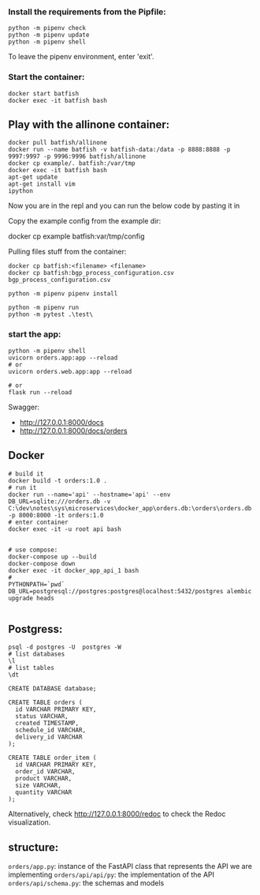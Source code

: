 

### Install the requirements from the Pipfile:

```
python -m pipenv check
python -m pipenv update
python -m pipenv shell
```

To leave the pipenv environment, enter 'exit'.

### Start the container:

```
docker start batfish
docker exec -it batfish bash
```





## Play with the allinone container:

```
docker pull batfish/allinone
docker run --name batfish -v batfish-data:/data -p 8888:8888 -p 9997:9997 -p 9996:9996 batfish/allinone
docker cp example/. batfish:/var/tmp
docker exec -it batfish bash
apt-get update
apt-get install vim
ipython
```

Now you are in the repl and you can run the below code by pasting it in


Copy the example config from the example dir:

docker cp example batfish:var/tmp/config


Pulling files stuff from the container:
```
docker cp batfish:<filename> <filename>
docker cp batfish:bgp_process_configuration.csv bgp_process_configuration.csv
```






```
python -m pipenv pipenv install

python -m pipenv run
python -m pytest .\test\
```

### start the app:

```
python -m pipenv shell
uvicorn orders.app:app --reload
# or
uvicorn orders.web.app:app --reload

# or
flask run --reload
```

Swagger:
- http://127.0.0.1:8000/docs
- http://127.0.0.1:8000/docs/orders


## Docker

```
# build it
docker build -t orders:1.0 .
# run it
docker run --name='api' --hostname='api' --env DB_URL=sqlite:///orders.db -v C:\dev\notes\sys\microservices\docker_app\orders.db:\orders\orders.db -p 8000:8000 -it orders:1.0 
# enter container
docker exec -it -u root api bash


# use compose:
docker-compose up --build
docker-compose down
docker exec -it docker_app_api_1 bash
#
PYTHONPATH=`pwd` DB_URL=postgresql://postgres:postgres@localhost:5432/postgres alembic upgrade heads


```

## Postgress:

```
psql -d postgres -U  postgres -W 
# list databases
\l
# list tables
\dt

CREATE DATABASE database;

CREATE TABLE orders (
  id VARCHAR PRIMARY KEY,
  status VARCHAR,
  created TIMESTAMP,
  schedule_id VARCHAR,
  delivery_id VARCHAR
);

CREATE TABLE order_item (
  id VARCHAR PRIMARY KEY,
  order_id VARCHAR,
  product VARCHAR,
  size VARCHAR,
  quantity VARCHAR
);
```

Alternatively, check http://127.0.0.1:8000/redoc to check the Redoc visualization.

## structure:

`orders/app.py`: instance of the FastAPI class that represents the API we are implementing
`orders/api/api/py`: the implementation of the API
`orders/api/schema.py`: the schemas and models


